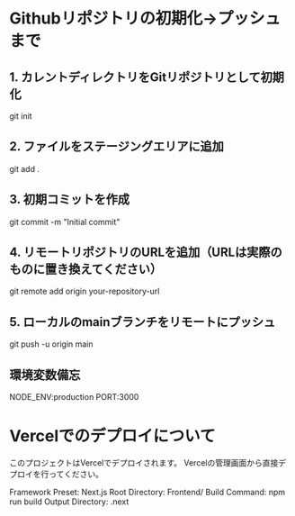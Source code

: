 # Githubリポジトリの初期化→プッシュまで

## 1. カレントディレクトリをGitリポジトリとして初期化
git init

## 2. ファイルをステージングエリアに追加
git add .

## 3. 初期コミットを作成
git commit -m "Initial commit"

## 4. リモートリポジトリのURLを追加（URLは実際のものに置き換えてください）
git remote add origin your-repository-url

## 5. ローカルのmainブランチをリモートにプッシュ
git push -u origin main

## 環境変数備忘
NODE_ENV:production
PORT:3000

# Vercelでのデプロイについて
このプロジェクトはVercelでデプロイされます。
Vercelの管理画面から直接デプロイを行ってください。

Framework Preset: Next.js
Root Directory: Frontend/
Build Command: npm run build
Output Directory: .next
